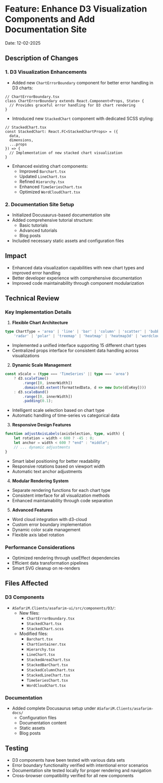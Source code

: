 # Feature: Enhance D3 Visualization Components and Add Documentation Site
Date: 12-02-2025

## Description of Changes

### 1. D3 Visualization Enhancements
- Added new `ChartErrorBoundary` component for better error handling in D3 charts:
```tsx
// ChartErrorBoundary.tsx
class ChartErrorBoundary extends React.Component<Props, State> {
  // Provides graceful error handling for D3 chart rendering
}
```

- Introduced new `StackedChart` component with dedicated SCSS styling:
```tsx
// StackedChart.tsx
const StackedChart: React.FC<StackedChartProps> = ({
  data,
  dimensions,
  ...props
}) => {
  // Implementation of new stacked chart visualization
}
```

- Enhanced existing chart components:
  - Improved `Barchart.tsx`
  - Updated `LineChart.tsx`
  - Refined `Hierarchy.tsx`
  - Enhanced `TimeSeriesChart.tsx`
  - Optimized `WordCloudChart.tsx`

### 2. Documentation Site Setup
- Initialized Docusaurus-based documentation site
- Added comprehensive tutorial structure:
  - Basic tutorials
  - Advanced tutorials
  - Blog posts
- Included necessary static assets and configuration files

## Impact
- Enhanced data visualization capabilities with new chart types and improved error handling
- Better developer experience with comprehensive documentation
- Improved code maintainability through component modularization

## Technical Review

### Key Implementation Details

1. **Flexible Chart Architecture**
```typescript
type ChartType = 'area' | 'line' | 'bar' | 'column' | 'scatter' | 'bubble' | 'pie' | 'donut' |
    'radar' | 'polar' | 'treemap' | 'heatmap' | 'heatmap3d' | 'wordcloud' | 'TimeSeries';
```
- Implemented a unified interface supporting 15 different chart types
- Centralized props interface for consistent data handling across visualizations

2. **Dynamic Scale Management**
```typescript
const xScale = (type === 'TimeSeries' || type === 'area')
    ? d3.scaleTime()
        .range([0, innerWidth])
        .domain(d3.extent(formattedData, d => new Date(d[xKey])))
    : d3.scaleBand()
        .range([0, innerWidth])
        .padding(0.1);
```
- Intelligent scale selection based on chart type
- Automatic handling of time-series vs categorical data

3. **Responsive Design Features**
```typescript
function adjustAxisLabels(axisSelection, type, width) {
    let rotation = width < 600 ? -45 : 0;
    let anchor = width < 600 ? "end" : "middle";
    // ... dynamic adjustments
}
```
- Smart label positioning for better readability
- Responsive rotations based on viewport width
- Automatic text anchor adjustments

4. **Modular Rendering System**
- Separate rendering functions for each chart type
- Consistent interface for all visualization methods
- Enhanced maintainability through code separation

5. **Advanced Features**
- Word cloud integration with d3-cloud
- Custom error boundary implementation
- Dynamic color scale management
- Flexible axis label rotation

### Performance Considerations
- Optimized rendering through useEffect dependencies
- Efficient data transformation pipelines
- Smart SVG cleanup on re-renders

## Files Affected

### D3 Components
- `ASafariM.Clients/asafarim-ui/src/components/D3/`:
  - New files:
    - `ChartErrorBoundary.tsx`
    - `StackedChart.tsx`
    - `StackedChart.scss`
  - Modified files:
    - `Barchart.tsx`
    - `ChartContainer.tsx`
    - `Hierarchy.tsx`
    - `LineChart.tsx`
    - `StackedAreaChart.tsx`
    - `StackedBarChart.tsx`
    - `StackedColumnChart.tsx`
    - `StackedLineChart.tsx`
    - `TimeSeriesChart.tsx`
    - `WordCloudChart.tsx`

### Documentation
- Added complete Docusaurus setup under `ASafariM.Clients/asafarim-docs/`
  - Configuration files
  - Documentation content
  - Static assets
  - Blog posts

## Testing
- D3 components have been tested with various data sets
- Error boundary functionality verified with intentional error scenarios
- Documentation site tested locally for proper rendering and navigation
- Cross-browser compatibility verified for all new components

